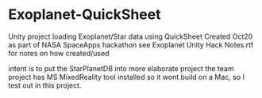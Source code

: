 # Exoplanet-QuickSheet
Unity project loading Exoplanet/Star data using QuickSheet
Created Oct20 as part of NASA SpaceApps hackathon
see Exoplanet Unity Hack Notes.rtf for notes on how created/used

intent is to put the StarPlanetDB into more elaborate project
the team project has MS MixedReality tool installed so it wont build on a Mac, so I test out in this project.
